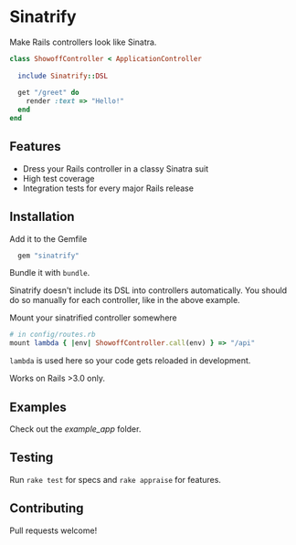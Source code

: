 # Sinatrify

Make Rails controllers look like Sinatra.

```ruby
class ShowoffController < ApplicationController
    
  include Sinatrify::DSL
   
  get "/greet" do
    render :text => "Hello!"
  end
end
```


## Features

* Dress your Rails controller in a classy Sinatra suit
* High test coverage
* Integration tests for every major Rails release

## Installation

Add it to the Gemfile
```ruby
  gem "sinatrify"
```
Bundle it with `bundle`.

Sinatrify doesn't include its DSL into controllers automatically.
You should do so manually for each controller, like in the above example.

Mount your sinatrified controller somewhere
```ruby 
# in config/routes.rb
mount lambda { |env| ShowoffController.call(env) } => "/api"
```

`lambda` is used here so your code gets reloaded in development.

Works on Rails >3.0 only.

## Examples

Check out the *example_app* folder.

## Testing

Run `rake test` for specs and `rake appraise` for features. 

## Contributing

Pull requests welcome!
